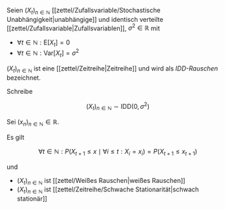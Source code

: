 Seien $(X_t)_{n \in \mathbb{N}}$ [[zettel/Zufallsvariable/Stochastische Unabhängigkeit|unabhängige]] und identisch verteilte [[zettel/Zufallsvariable|Zufallsvariablen]], $\sigma^2 \in \mathbb{R}$ mit
- $\forall t \in \mathbb{N} : \text{E}[X_t] = 0$
- $\forall t \in \mathbb{N} : \text{Var}[X_t] = \sigma^2$

$(X_t)_{n \in \mathbb{N}}$ ist eine [[zettel/Zeitreihe|Zeitreihe]] und wird als *IDD-Rauschen* bezeichnet.

Schreibe

$$
	(X_t)_{n \in \mathbb{N}} \sim \text{IDD}(0, \sigma^2)
$$

Sei $(x_n)_{n \in \mathbb{N}} \in \mathbb{R}$.

Es gilt

$$
	\forall t \in \mathbb{N} : P(X_{t+1} \le x \mid \forall i \le t : X_i = x_i) = P(X_{t+1} \le x_{t+1})
$$

und
- $(X_t)_{n \in \mathbb{N}}$ ist [[zettel/Weißes Rauschen|weißes Rauschen]]
- $(X_t)_{n \in \mathbb{N}}$ ist [[zettel/Zeitreihe/Schwache Stationarität|schwach stationär]]